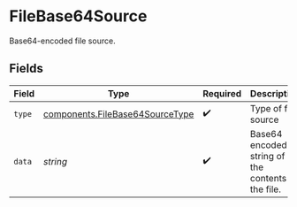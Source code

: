 # FileBase64Source

Base64-encoded file source.


## Fields

| Field                                                                              | Type                                                                               | Required                                                                           | Description                                                                        |
| ---------------------------------------------------------------------------------- | ---------------------------------------------------------------------------------- | ---------------------------------------------------------------------------------- | ---------------------------------------------------------------------------------- |
| `type`                                                                             | [components.FileBase64SourceType](../../models/components/filebase64sourcetype.md) | :heavy_check_mark:                                                                 | Type of file source                                                                |
| `data`                                                                             | *string*                                                                           | :heavy_check_mark:                                                                 | Base64 encoded string of the contents of the file.                                 |